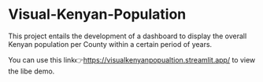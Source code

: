 # Visual-Kenyan-Population
This project entails the development of a dashboard to display the overall Kenyan population per County within a certain period of years.


You can use this link👉https://visualkenyanpopualtion.streamlit.app/ to view the libe demo.
